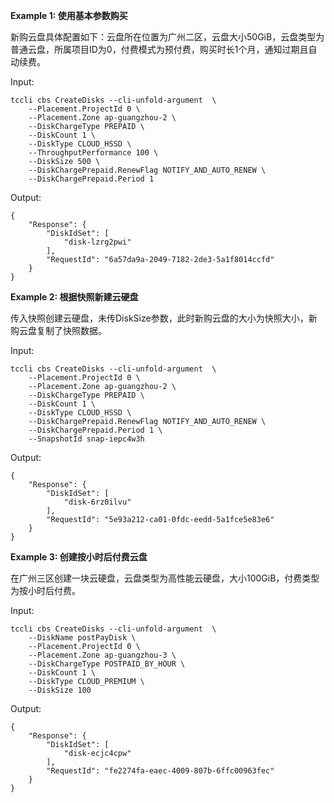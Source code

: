 **Example 1: 使用基本参数购买**

新购云盘具体配置如下：云盘所在位置为广州二区，云盘大小50GiB，云盘类型为普通云盘，所属项目ID为0，付费模式为预付费，购买时长1个月，通知过期且自动续费。

Input: 

```
tccli cbs CreateDisks --cli-unfold-argument  \
    --Placement.ProjectId 0 \
    --Placement.Zone ap-guangzhou-2 \
    --DiskChargeType PREPAID \
    --DiskCount 1 \
    --DiskType CLOUD_HSSD \
    --ThroughputPerformance 100 \
    --DiskSize 500 \
    --DiskChargePrepaid.RenewFlag NOTIFY_AND_AUTO_RENEW \
    --DiskChargePrepaid.Period 1
```

Output: 
```
{
    "Response": {
        "DiskIdSet": [
            "disk-lzrg2pwi"
        ],
        "RequestId": "6a57da9a-2049-7182-2de3-5a1f8014ccfd"
    }
}
```

**Example 2: 根据快照新建云硬盘**

传入快照创建云硬盘，未传DiskSize参数，此时新购云盘的大小为快照大小，新购云盘复制了快照数据。

Input: 

```
tccli cbs CreateDisks --cli-unfold-argument  \
    --Placement.ProjectId 0 \
    --Placement.Zone ap-guangzhou-2 \
    --DiskChargeType PREPAID \
    --DiskCount 1 \
    --DiskType CLOUD_HSSD \
    --DiskChargePrepaid.RenewFlag NOTIFY_AND_AUTO_RENEW \
    --DiskChargePrepaid.Period 1 \
    --SnapshotId snap-iepc4w3h
```

Output: 
```
{
    "Response": {
        "DiskIdSet": [
            "disk-6rz0ilvu"
        ],
        "RequestId": "5e93a212-ca01-0fdc-eedd-5a1fce5e83e6"
    }
}
```

**Example 3: 创建按小时后付费云盘**

在广州三区创建一块云硬盘，云盘类型为高性能云硬盘，大小100GiB，付费类型为按小时后付费。

Input: 

```
tccli cbs CreateDisks --cli-unfold-argument  \
    --DiskName postPayDisk \
    --Placement.ProjectId 0 \
    --Placement.Zone ap-guangzhou-3 \
    --DiskChargeType POSTPAID_BY_HOUR \
    --DiskCount 1 \
    --DiskType CLOUD_PREMIUM \
    --DiskSize 100
```

Output: 
```
{
    "Response": {
        "DiskIdSet": [
            "disk-ecjc4cpw"
        ],
        "RequestId": "fe2274fa-eaec-4009-807b-6ffc00963fec"
    }
}
```

